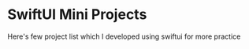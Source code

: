 # SwiftUI Mini Projects 

<p>Here's few project list which I developed using swiftui for more practice</p>
